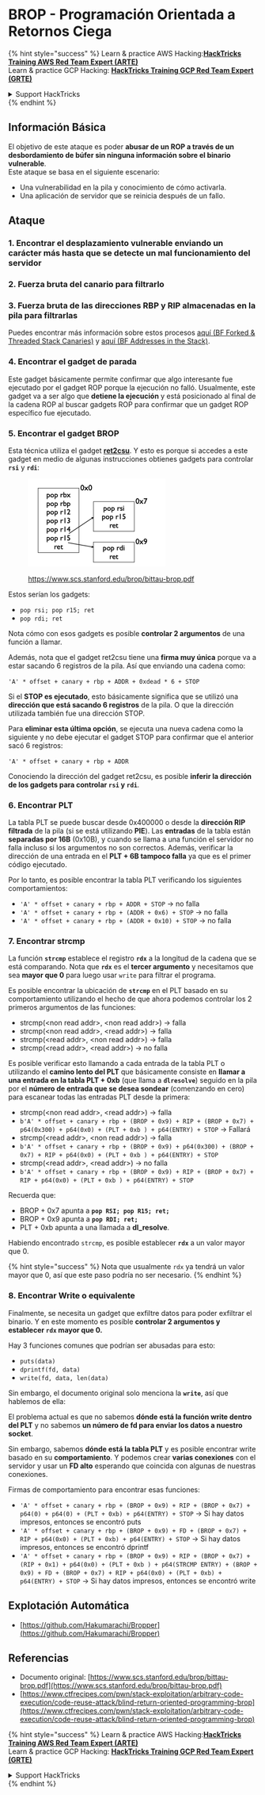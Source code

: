 # BROP - Programación Orientada a Retornos Ciega

{% hint style="success" %}
Learn & practice AWS Hacking:<img src="../../.gitbook/assets/arte.png" alt="" data-size="line">[**HackTricks Training AWS Red Team Expert (ARTE)**](https://training.hacktricks.xyz/courses/arte)<img src="../../.gitbook/assets/arte.png" alt="" data-size="line">\
Learn & practice GCP Hacking: <img src="../../.gitbook/assets/grte.png" alt="" data-size="line">[**HackTricks Training GCP Red Team Expert (GRTE)**<img src="../../.gitbook/assets/grte.png" alt="" data-size="line">](https://training.hacktricks.xyz/courses/grte)

<details>

<summary>Support HackTricks</summary>

* Check the [**subscription plans**](https://github.com/sponsors/carlospolop)!
* **Join the** 💬 [**Discord group**](https://discord.gg/hRep4RUj7f) or the [**telegram group**](https://t.me/peass) or **follow** us on **Twitter** 🐦 [**@hacktricks\_live**](https://twitter.com/hacktricks\_live)**.**
* **Share hacking tricks by submitting PRs to the** [**HackTricks**](https://github.com/carlospolop/hacktricks) and [**HackTricks Cloud**](https://github.com/carlospolop/hacktricks-cloud) github repos.

</details>
{% endhint %}

## Información Básica

El objetivo de este ataque es poder **abusar de un ROP a través de un desbordamiento de búfer sin ninguna información sobre el binario vulnerable**.\
Este ataque se basa en el siguiente escenario:

* Una vulnerabilidad en la pila y conocimiento de cómo activarla.
* Una aplicación de servidor que se reinicia después de un fallo.

## Ataque

### **1. Encontrar el desplazamiento vulnerable** enviando un carácter más hasta que se detecte un mal funcionamiento del servidor

### **2. Fuerza bruta del canario** para filtrarlo

### **3. Fuerza bruta de las direcciones RBP y RIP** almacenadas en la pila para filtrarlas

Puedes encontrar más información sobre estos procesos [aquí (BF Forked & Threaded Stack Canaries)](../common-binary-protections-and-bypasses/stack-canaries/bf-forked-stack-canaries.md) y [aquí (BF Addresses in the Stack)](../common-binary-protections-and-bypasses/pie/bypassing-canary-and-pie.md).

### **4. Encontrar el gadget de parada**

Este gadget básicamente permite confirmar que algo interesante fue ejecutado por el gadget ROP porque la ejecución no falló. Usualmente, este gadget va a ser algo que **detiene la ejecución** y está posicionado al final de la cadena ROP al buscar gadgets ROP para confirmar que un gadget ROP específico fue ejecutado.

### **5. Encontrar el gadget BROP**

Esta técnica utiliza el gadget [**ret2csu**](ret2csu.md). Y esto es porque si accedes a este gadget en medio de algunas instrucciones obtienes gadgets para controlar **`rsi`** y **`rdi`**:

<figure><img src="../../.gitbook/assets/image (1) (1) (1) (1) (1).png" alt="" width="278"><figcaption><p><a href="https://www.scs.stanford.edu/brop/bittau-brop.pdf">https://www.scs.stanford.edu/brop/bittau-brop.pdf</a></p></figcaption></figure>

Estos serían los gadgets:

* `pop rsi; pop r15; ret`
* `pop rdi; ret`

Nota cómo con esos gadgets es posible **controlar 2 argumentos** de una función a llamar.

Además, nota que el gadget ret2csu tiene una **firma muy única** porque va a estar sacando 6 registros de la pila. Así que enviando una cadena como:

`'A' * offset + canary + rbp + ADDR + 0xdead * 6 + STOP`

Si el **STOP es ejecutado**, esto básicamente significa que se utilizó una **dirección que está sacando 6 registros** de la pila. O que la dirección utilizada también fue una dirección STOP.

Para **eliminar esta última opción**, se ejecuta una nueva cadena como la siguiente y no debe ejecutar el gadget STOP para confirmar que el anterior sacó 6 registros:

`'A' * offset + canary + rbp + ADDR`

Conociendo la dirección del gadget ret2csu, es posible **inferir la dirección de los gadgets para controlar `rsi` y `rdi`**.

### 6. Encontrar PLT

La tabla PLT se puede buscar desde 0x400000 o desde la **dirección RIP filtrada** de la pila (si se está utilizando **PIE**). Las **entradas** de la tabla están **separadas por 16B** (0x10B), y cuando se llama a una función el servidor no falla incluso si los argumentos no son correctos. Además, verificar la dirección de una entrada en el **PLT + 6B tampoco falla** ya que es el primer código ejecutado.

Por lo tanto, es posible encontrar la tabla PLT verificando los siguientes comportamientos:

* `'A' * offset + canary + rbp + ADDR + STOP` -> no falla
* `'A' * offset + canary + rbp + (ADDR + 0x6) + STOP` -> no falla
* `'A' * offset + canary + rbp + (ADDR + 0x10) + STOP` -> no falla

### 7. Encontrar strcmp

La función **`strcmp`** establece el registro **`rdx`** a la longitud de la cadena que se está comparando. Nota que **`rdx`** es el **tercer argumento** y necesitamos que sea **mayor que 0** para luego usar `write` para filtrar el programa.

Es posible encontrar la ubicación de **`strcmp`** en el PLT basado en su comportamiento utilizando el hecho de que ahora podemos controlar los 2 primeros argumentos de las funciones:

* strcmp(\<non read addr>, \<non read addr>) -> falla
* strcmp(\<non read addr>, \<read addr>) -> falla
* strcmp(\<read addr>, \<non read addr>) -> falla
* strcmp(\<read addr>, \<read addr>) -> no falla

Es posible verificar esto llamando a cada entrada de la tabla PLT o utilizando el **camino lento del PLT** que básicamente consiste en **llamar a una entrada en la tabla PLT + 0xb** (que llama a **`dlresolve`**) seguido en la pila por el **número de entrada que se desea sondear** (comenzando en cero) para escanear todas las entradas PLT desde la primera:

* strcmp(\<non read addr>, \<read addr>) -> falla
* `b'A' * offset + canary + rbp + (BROP + 0x9) + RIP + (BROP + 0x7) + p64(0x300) + p64(0x0) + (PLT + 0xb ) + p64(ENTRY) + STOP` -> Fallará
* strcmp(\<read addr>, \<non read addr>) -> falla
* `b'A' * offset + canary + rbp + (BROP + 0x9) + p64(0x300) + (BROP + 0x7) + RIP + p64(0x0) + (PLT + 0xb ) + p64(ENTRY) + STOP`
* strcmp(\<read addr>, \<read addr>) -> no falla
* `b'A' * offset + canary + rbp + (BROP + 0x9) + RIP + (BROP + 0x7) + RIP + p64(0x0) + (PLT + 0xb ) + p64(ENTRY) + STOP`

Recuerda que:

* BROP + 0x7 apunta a **`pop RSI; pop R15; ret;`**
* BROP + 0x9 apunta a **`pop RDI; ret;`**
* PLT + 0xb apunta a una llamada a **dl\_resolve**.

Habiendo encontrado `strcmp`, es posible establecer **`rdx`** a un valor mayor que 0.

{% hint style="success" %}
Nota que usualmente `rdx` ya tendrá un valor mayor que 0, así que este paso podría no ser necesario.
{% endhint %}

### 8. Encontrar Write o equivalente

Finalmente, se necesita un gadget que exfiltre datos para poder exfiltrar el binario. Y en este momento es posible **controlar 2 argumentos y establecer `rdx` mayor que 0.**

Hay 3 funciones comunes que podrían ser abusadas para esto:

* `puts(data)`
* `dprintf(fd, data)`
* `write(fd, data, len(data)`

Sin embargo, el documento original solo menciona la **`write`**, así que hablemos de ella:

El problema actual es que no sabemos **dónde está la función write dentro del PLT** y no sabemos **un número de fd para enviar los datos a nuestro socket**.

Sin embargo, sabemos **dónde está la tabla PLT** y es posible encontrar write basado en su **comportamiento**. Y podemos crear **varias conexiones** con el servidor y usar un **FD alto** esperando que coincida con algunas de nuestras conexiones.

Firmas de comportamiento para encontrar esas funciones:

* `'A' * offset + canary + rbp + (BROP + 0x9) + RIP + (BROP + 0x7) + p64(0) + p64(0) + (PLT + 0xb) + p64(ENTRY) + STOP` -> Si hay datos impresos, entonces se encontró puts
* `'A' * offset + canary + rbp + (BROP + 0x9) + FD + (BROP + 0x7) + RIP + p64(0x0) + (PLT + 0xb) + p64(ENTRY) + STOP` -> Si hay datos impresos, entonces se encontró dprintf
* `'A' * offset + canary + rbp + (BROP + 0x9) + RIP + (BROP + 0x7) + (RIP + 0x1) + p64(0x0) + (PLT + 0xb ) + p64(STRCMP ENTRY) + (BROP + 0x9) + FD + (BROP + 0x7) + RIP + p64(0x0) + (PLT + 0xb) + p64(ENTRY) + STOP` -> Si hay datos impresos, entonces se encontró write

## Explotación Automática

* [https://github.com/Hakumarachi/Bropper](https://github.com/Hakumarachi/Bropper)

## Referencias

* Documento original: [https://www.scs.stanford.edu/brop/bittau-brop.pdf](https://www.scs.stanford.edu/brop/bittau-brop.pdf)
* [https://www.ctfrecipes.com/pwn/stack-exploitation/arbitrary-code-execution/code-reuse-attack/blind-return-oriented-programming-brop](https://www.ctfrecipes.com/pwn/stack-exploitation/arbitrary-code-execution/code-reuse-attack/blind-return-oriented-programming-brop)

{% hint style="success" %}
Learn & practice AWS Hacking:<img src="../../.gitbook/assets/arte.png" alt="" data-size="line">[**HackTricks Training AWS Red Team Expert (ARTE)**](https://training.hacktricks.xyz/courses/arte)<img src="../../.gitbook/assets/arte.png" alt="" data-size="line">\
Learn & practice GCP Hacking: <img src="../../.gitbook/assets/grte.png" alt="" data-size="line">[**HackTricks Training GCP Red Team Expert (GRTE)**<img src="../../.gitbook/assets/grte.png" alt="" data-size="line">](https://training.hacktricks.xyz/courses/grte)

<details>

<summary>Support HackTricks</summary>

* Check the [**subscription plans**](https://github.com/sponsors/carlospolop)!
* **Join the** 💬 [**Discord group**](https://discord.gg/hRep4RUj7f) or the [**telegram group**](https://t.me/peass) or **follow** us on **Twitter** 🐦 [**@hacktricks\_live**](https://twitter.com/hacktricks\_live)**.**
* **Share hacking tricks by submitting PRs to the** [**HackTricks**](https://github.com/carlospolop/hacktricks) and [**HackTricks Cloud**](https://github.com/carlospolop/hacktricks-cloud) github repos.

</details>
{% endhint %}
